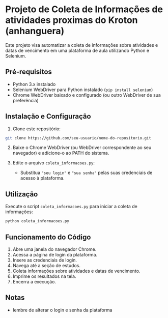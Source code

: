 # Projeto de Coleta de Informações de atividades proximas do Kroton (anhanguera)

Este projeto visa automatizar a coleta de informações sobre atividades e datas de vencimento em uma plataforma de aula utilizando Python e Selenium.

## Pré-requisitos

- Python 3.x instalado
- Selenium WebDriver para Python instalado (`pip install selenium`)
- Chrome WebDriver baixado e configurado (ou outro WebDriver de sua preferência)

## Instalação e Configuração

1. Clone este repositório:

```bash
git clone https://github.com/seu-usuario/nome-do-repositorio.git
```

2. Baixe o Chrome WebDriver (ou WebDriver correspondente ao seu navegador) e adicione-o ao PATH do sistema.

3. Edite o arquivo `coleta_informacoes.py`:

   - Substitua `"seu login"` e `"sua senha"` pelas suas credenciais de acesso à plataforma.

## Utilização

Execute o script `coleta_informacoes.py` para iniciar a coleta de informações:

```bash
python coleta_informacoes.py
```

## Funcionamento do Código

1. Abre uma janela do navegador Chrome.
2. Acessa a página de login da plataforma.
3. Insere as credenciais de login.
4. Navega até a seção de estudos.
5. Coleta informações sobre atividades e datas de vencimento.
6. Imprime os resultados na tela.
7. Encerra a execução.

## Notas

- lembre de alterar o login e senha da plataforma
